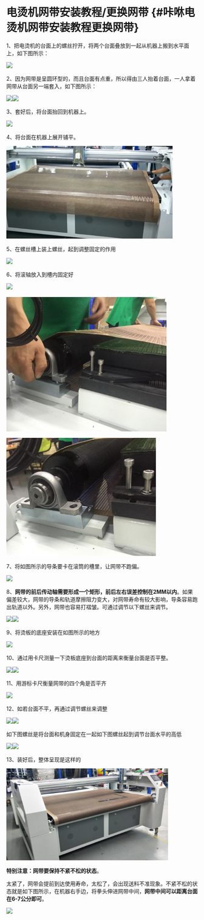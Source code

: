 # 电烫机网带安装教程/更换网带 {#咔咻电烫机网带安装教程更换网带}

1、把电烫机的台面上的螺丝拧开，将两个台面叠放到一起从机器上搬到水平面上，如下图所示：

![](https://kasulaser.gitbooks.io/kasuclientservice/content/assets/%E5%9B%BE%E7%89%8728.png)

2、因为网带是呈圆环型的，而且台面有点重，所以得由三人抬着台面，一人拿着网带从台面另一端套入，如下图所示：

![](https://kasulaser.gitbooks.io/kasuclientservice/content/assets/%E5%9B%BE%E7%89%8729.png)![](https://kasulaser.gitbooks.io/kasuclientservice/content/assets/%E5%9B%BE%E7%89%8730.png)



3、套好后，将台面抬回到机器上。

![](https://kasulaser.gitbooks.io/kasuclientservice/content/assets/%E5%9B%BE%E7%89%8731.png)

4、将台面在机器上展开铺平。

![](/assets/import2.png)

5、在螺丝槽上装上螺丝，起到调整固定的作用

![](https://kasulaser.gitbooks.io/kasuclientservice/content/assets/%E5%9B%BE%E7%89%8733.png)

6、将滚轴放入到槽内固定好

![](https://kasulaser.gitbooks.io/kasuclientservice/content/assets/%E5%9B%BE%E7%89%8734.png)

![](/assets/import3.png)

![](/assets/import4.png)



7、将如图所示的导条要卡在滚筒的槽里，让网带不跑偏。

![](https://kasulaser.gitbooks.io/kasuclientservice/content/assets/%E5%9B%BE%E7%89%8737.png)

8、**网带的前后传动轴需要形成一个矩形，前后左右误差控制在2MM以内**。如果偏差较大，网带的导条和轨道摩擦阻力变大，对网带寿命有较大影响，导条容易跑出轨道以外。另外，网带也容易打褶皱。可通过调节以下螺丝来调节。

![](https://kasulaser.gitbooks.io/kasuclientservice/content/assets/%E5%9B%BE%E7%89%8738.png)![](https://kasulaser.gitbooks.io/kasuclientservice/content/assets/%E5%9B%BE%E7%89%8739.png)

9、将烫板的底座安装在如图所示的地方

![](https://kasulaser.gitbooks.io/kasuclientservice/content/assets/%E5%9B%BE%E7%89%8740.png)

10、通过用卡尺测量一下烫板底座到台面的距离来衡量台面是否平整。

![](https://kasulaser.gitbooks.io/kasuclientservice/content/assets/%E5%9B%BE%E7%89%8741.png)![](https://kasulaser.gitbooks.io/kasuclientservice/content/assets/%E5%9B%BE%E7%89%8742.png)

11、用游标卡尺衡量网带的四个角是否平齐

![](https://kasulaser.gitbooks.io/kasuclientservice/content/assets/%E5%9B%BE%E7%89%8743.png)

12、如若台面不平，再通过调节螺丝来调整

![](https://kasulaser.gitbooks.io/kasuclientservice/content/assets/%E5%9B%BE%E7%89%8744.png)![](https://kasulaser.gitbooks.io/kasuclientservice/content/assets/%E5%9B%BE%E7%89%8745.png)

如下图螺丝是将台面和机身固定在一起如下图螺丝起到调节台面水平的高低



![](https://kasulaser.gitbooks.io/kasuclientservice/content/assets/%E5%9B%BE%E7%89%8746.png)![](https://kasulaser.gitbooks.io/kasuclientservice/content/assets/%E5%9B%BE%E7%89%8747.png)

13、装好后，整体呈现是这样的

![](/assets/import5.png)

**特别注意：网带要保持不紧不松的状态**。

太紧了，网带会提前到达使用寿命，太松了，会出现送料不准现象。不紧不松的状态就是如下图所示，在机器右手边，将拳头伸进网带中间，**网带中间可以距离台面在6-7公分即可**。

![](https://kasulaser.gitbooks.io/kasuclientservice/content/assets/%E5%9B%BE%E7%89%8711.png)

